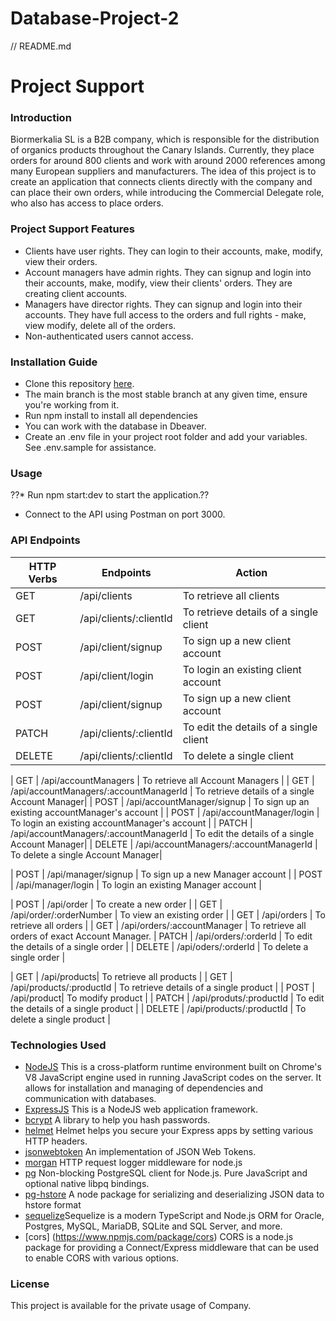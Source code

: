 # Database-Project-2
// README.md
# Project Support
### Introduction

Biormerkalia SL is a B2B company, which is responsible for the distribution of organics products throughout the Canary Islands. Currently, they place orders for around 800 clients and work with around 2000 references among many European suppliers and manufacturers. The idea of this project is to create an application that connects clients directly with the company and can place their own orders, while introducing the Commercial Delegate role, who also has access to place orders.

### Project Support Features
* Clients have user rights. They can login to their accounts, make, modify, view their orders.
* Account managers have admin rights. They can signup and login into their accounts, make, modify, view their clients' orders. They are creating client accounts.
* Managers have director rights. They can signup and login into their accounts. They have full access to the orders and full rights - make, view modify, delete all of the orders.
* Non-authenticated users cannot access.

### Installation Guide
* Clone this repository [here](https://github.com/itselenasinh/Database-Project-2).
* The main branch is the most stable branch at any given time, ensure you're working from it.
* Run npm install to install all dependencies
* You can work with the database in Dbeaver.
* Create an .env file in your project root folder and add your variables. See .env.sample for assistance.

### Usage
??* Run npm start:dev to start the application.??

* Connect to the API using Postman on port 3000.

### API Endpoints
| HTTP Verbs | Endpoints | Action |
| --- | --- | --- |
| GET | /api/clients | To retrieve all clients |
| GET | /api/clients/:clientId | To retrieve details of a single client |
| POST | /api/client/signup | To sign up a new client account |
| POST | /api/client/login | To login an existing client account |
| POST | /api/client/signup | To sign up a new client account |
| PATCH | /api/clients/:clientId | To edit the details of a single client |
| DELETE | /api/clients/:clientId | To delete a single client |

| GET | /api/accountManagers | To retrieve all Account Managers |
| GET | /api/accountManagers/:accountManagerId | To retrieve details of a single Account Manager|
| POST | /api/accountManager/signup | To sign up an existing accountManager's account |
| POST | /api/accountManager/login | To login an existing accountManager's account |
| PATCH | /api/accountManagers/:accountManagerId | To edit the details of a single Account Manager|
| DELETE | /api/accountManagers/:accountManagerId | To delete a single Account Manager|

| POST | /api/manager/signup | To sign up a new Manager account |
| POST | /api/manager/login | To login an existing Manager account |

| POST | /api/order | To create a new order |
| GET | /api/order/:orderNumber | To view an existing order |
| GET | /api/orders | To retrieve all orders |
| GET | /api/orders/:accountManager | To retrieve all orders of exact Account Manager.
| PATCH | /api/orders/:orderId | To edit the details of a single order |
| DELETE | /api/oders/:orderId | To delete a single order |

| GET | /api/products| To retrieve all products |
| GET | /api/products/:productId | To retrieve details of a single product |
| POST | /api/product| To modify product |
| PATCH | /api/produts/:productId | To edit the details of a single product |
| DELETE | /api/products/:productId | To delete a single product |

### Technologies Used
* [NodeJS](https://nodejs.org/) This is a cross-platform runtime environment built on Chrome's V8 JavaScript engine used in running JavaScript codes on the server. It allows for installation and managing of dependencies and communication with databases.
* [ExpressJS](https://www.expresjs.org/) This is a NodeJS web application framework.
* [bcrypt](https://www.npmjs.com/package/bcrypt) A library to help you hash passwords.
* [helmet](https://www.npmjs.com/package/helmet) Helmet helps you secure your Express apps by setting various HTTP headers. 
* [jsonwebtoken](https://www.npmjs.com/package/jsonwebtoken) An implementation of JSON Web Tokens.
* [morgan](https://www.npmjs.com/package/morgan) HTTP request logger middleware for node.js
* [pg](https://www.npmjs.com/package/pg) Non-blocking PostgreSQL client for Node.js. Pure JavaScript and optional native libpq bindings.
* [pg-hstore](https://www.npmjs.com/package/pg-hstore) A node package for serializing and deserializing JSON data to hstore format
* [sequelize](https://sequelize.org/)Sequelize is a modern TypeScript and Node.js ORM for Oracle, Postgres, MySQL, MariaDB, SQLite and SQL Server, and more. 
* [cors] (https://www.npmjs.com/package/cors) CORS is a node.js package for providing a Connect/Express middleware that can be used to enable CORS with various options.

### License
This project is available for the private usage of Company.
